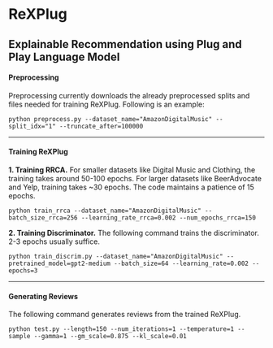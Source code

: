 # ReXPlug
## Explainable Recommendation using Plug and Play Language Model

#### Preprocessing
Preprocessing currently downloads the already preprocessed splits and files needed for training ReXPlug. Following is an example:

`python preprocess.py --dataset_name="AmazonDigitalMusic" --split_idx="1" --truncate_after=100000`

------------
#### Training ReXPlug
**1. Training RRCA.**
For smaller datasets like Digital Music and Clothing, the training takes around 50-100 epochs. For larger datasets like BeerAdvocate and Yelp, training takes ~30 epochs. The code maintains a patience of 15 epochs.

`python train_rrca --dataset_name="AmazonDigitalMusic" --batch_size_rrca=256 --learning_rate_rrca=0.002 --num_epochs_rrca=150`

**2. Training Discriminator.**
The following command trains the discriminator. 2-3 epochs usually suffice.

`python train_discrim.py --dataset_name="AmazonDigitalMusic" --pretrained_model=gpt2-medium --batch_size=64 --learning_rate=0.002 --epochs=3`

------------
#### Generating Reviews
The following command generates reviews from the trained ReXPlug.

`python test.py --length=150 --num_iterations=1 --temperature=1 --sample --gamma=1 --gm_scale=0.875 --kl_scale=0.01`
